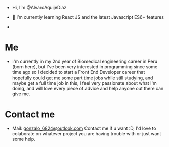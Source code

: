 - Hi, I’m @AlvaroAquijeDiaz

- 🌱 I’m currently learning React JS and the latest Javascript ES6+ features
- 
# Me
- I'm currently in my 2nd year of Biomedical engineering career in Peru (born here), but I've been very interested in programming since some time ago so I decided to start a Front
End Developer career that hopefully could get me some part time jobs while still studying, and maybe get a full time job in this, I feel very passionate about what I'm doing,
and will love every piece of advice and help anyone out there can give me.

# Contact me
- Mail: gonzalo_6824@outlook.com
Contact me if u want :D, I'd love to colaborate on whatever project you are having trouble with or just want some help.

<!---
Lol
--->
